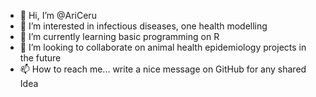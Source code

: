 - 👋 Hi, I’m @AriCeru
- 👀 I’m interested in infectious diseases, one health modelling
- 🌱 I’m currently learning basic programming on R
- 💞️ I’m looking to collaborate on animal health epidemiology projects in the future
- 📫 How to reach me... write a nice message on GitHub for any shared Idea

<!---
AriCeru/AriCeru is a ✨ special ✨ repository because its `README.md` (this file) appears on your GitHub profile.
You can click the Preview link to take a look at your changes.
--->
